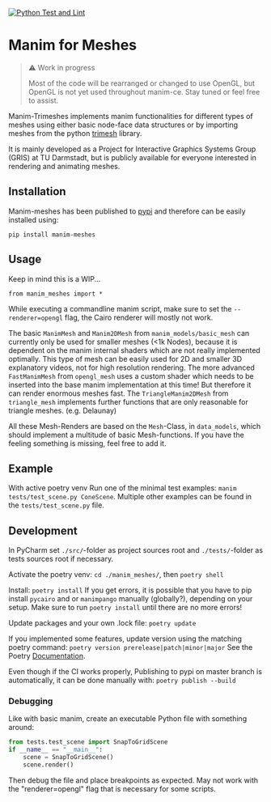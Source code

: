 [![Python Test and Lint](https://github.com/bmmtstb/manim-meshes/actions/workflows/python_ci_test.yaml/badge.svg)](https://github.com/bmmtstb/manim-meshes/actions/workflows/python_ci_test.yaml)
# Manim for Meshes

> ⚠️ Work in progress
> 
> Most of the code will be rearranged or changed to use OpenGL, but OpenGL is not yet used throughout manim-ce. Stay tuned or feel free to assist.

Manim-Trimeshes implements manim functionalities for different types of meshes using either basic node-face data structures or by importing meshes from the python [trimesh](https://pypi.org/project/trimesh/ "trimesh on pypi") library.

It is mainly developed as a Project for Interactive Graphics Systems Group (GRIS) at TU Darmstadt, but is publicly available for everyone interested in rendering and animating meshes.

## Installation

Manim-meshes has been published to [pypi](https://pypi.org/project/manim-meshes/) and therefore can be easily installed using:

``pip install manim-meshes``

## Usage

Keep in mind this is a WIP...


``from manim_meshes import *``

While executing a commandline manim script, make sure to set the `--renderer=opengl` flag, the Cairo renderer will mostly not work.

The basic `ManimMesh` and `Manim2DMesh` from `manim_models/basic_mesh` can currently only be used for smaller meshes (<1k Nodes), because it is dependent on the manim internal shaders which are not really implemented optimally. This type of mesh can be easily used for 2D and smaller 3D explanatory videos, not for high resolution rendering.
The more advanced `FastManimMesh` from `opengl_mesh` uses a custom shader which needs to be inserted into the base manim implementation at this time! But therefore it can render enormous meshes fast.
The `TriangleManim2DMesh` from `triangle_mesh` implements further functions that are only reasonable for triangle meshes. (e.g. Delaunay)

All these Mesh-Renders are based on the `Mesh`-Class, in `data_models`, which should implement a multitude of basic Mesh-functions. If you have the feeling something is missing, feel free to add it.

[//]: #  (TODO create basic use-case with code)


## Example

[//]: # (TODO create working example + video)

With active poetry venv Run one of the minimal test examples: `manim tests/test_scene.py ConeScene`.
Multiple other examples can be found in the `tests/test_scene.py` file.


## Development
In PyCharm set `./src/`-folder as project sources root and `./tests/`-folder as tests sources root if necessary.

Activate the poetry venv: `cd ./manim_meshes/`, then `poetry shell`

Install: `poetry install`
If you get errors, it is possible that you have to pip install `pycairo` and or `manimpango` manually (globally?), depending on your setup. Make sure to run `poetry install` until there are no more errors!

Update packages and your own .lock file: `poetry update`

If you implemented some features, update version using the matching poetry command: `poetry version prerelease|patch|minor|major`
See the Poetry [Documentation](https://python-poetry.org/docs/cli/#version).

Even though if the CI works properly, Publishing to pypi on master branch is automatically, it can be done manually with: `poetry publish --build`

### Debugging
Like with basic manim, create an executable Python file with something around:

```python
from tests.test_scene import SnapToGridScene
if __name__ == "__main__":
    scene = SnapToGridScene()
    scene.render()
```

Then debug the file and place breakpoints as expected. May not work with the "renderer=opengl" flag that is necessary for some scripts.